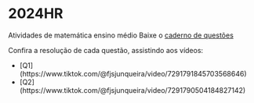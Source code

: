 # 2024HR
Atividades de matemática ensino médio
Baixe o [caderno de questões](questões.pdf)  
  
Confira a resolução de cada questão, assistindo aos vídeos:
<ul>
  <li>  [Q1](https://www.tiktok.com/@fjsjunqueira/video/7291791845703568646)  </li>
  <li>  [Q2](https://www.tiktok.com/@fjsjunqueira/video/7291790504184827142)  </li>

